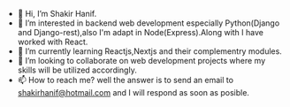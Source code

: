- 👋 Hi, I’m Shakir Hanif.
- 👀 I’m interested in backend web development especially Python(Django and Django-rest),also I'm adapt in Node(Express).Along with I have worked with React.  
- 🌱 I’m currently learning Reactjs,Nextjs and their complementry modules.
- 💞️ I’m looking to collaborate on web development projects where my skills will be utilized accordingly.
- 📫 How to reach me? well the answer is to send an email to shakirhanif@hotmail.com and I will respond as soon as posible.

<!---
shakirhanif/shakirhanif is a ✨ special ✨ repository because its `README.md` (this file) appears on your GitHub profile.
You can click the Preview link to take a look at your changes.
--->
